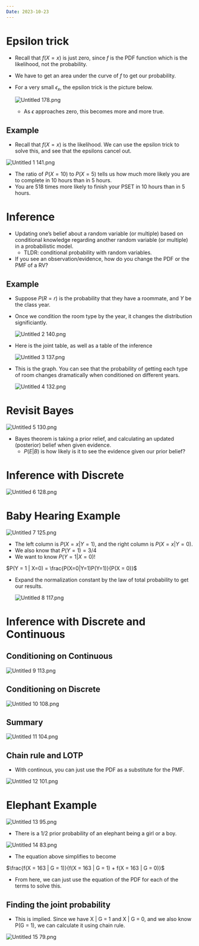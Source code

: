 ```yaml
---
Date: 2023-10-23
---
```

# Epsilon trick

- Recall that $f(X = x)$﻿ is just zero, since $f$﻿ is the PDF function which is the likelihood, not the probability.
- We have to get an area under the curve of $f$﻿ to get our probability.
- For a very small $\epsilon_x$﻿, the epsilon trick is the picture below.
    
    ![Untitled 178.png](attachments/Untitled%20178.png)
    
    - As $\epsilon$﻿ approaches zero, this becomes more and more true.

## Example

- Recall that $f(X = x)$﻿ is the likelihood. We can use the epsilon trick to solve this, and see that the epsilons cancel out.

![Untitled 1 141.png](attachments/Untitled%201%20141.png)

- The ratio of $P(X = 10)$﻿ to $P(X = 5)$﻿ tells us how much more likely you are to complete in 10 hours than in 5 hours.
- You are 518 times more likely to finish your PSET in 10 hours than in 5 hours.

# Inference

- Updating one’s belief about a random variable (or multiple) based on conditional knowledge regarding another random variable (or multiple) in a probabilistic model.
    - TLDR: conditional probability with random variables.
- If you see an observation/evidence, how do you change the PDF or the PMF of a RV?

## Example

- Suppose $P(R = r)$﻿ is the probability that they have a roommate, and $Y$﻿ be the class year.
- Once we condition the room type by the year, it changes the distribution significiantly.
    
    ![Untitled 2 140.png](attachments/Untitled%202%20140.png)
    
- Here is the joint table, as well as a table of the inference
    
    ![Untitled 3 137.png](attachments/Untitled%203%20137.png)
    
- This is the graph. You can see that the probability of getting each type of room changes dramatically when conditioned on different years.
    
    ![Untitled 4 132.png](attachments/Untitled%204%20132.png)
    

# Revisit Bayes

![Untitled 5 130.png](attachments/Untitled%205%20130.png)

- Bayes theorem is taking a prior relief, and calculating an updated (posterior) belief when given evidence.
    - $P(E | B)$﻿ is how likely is it to see the evidence given our prior belief?

# Inference with Discrete

![Untitled 6 128.png](attachments/Untitled%206%20128.png)

# Baby Hearing Example

![Untitled 7 125.png](attachments/Untitled%207%20125.png)

- The left column is $P(X = x | Y = 1)$﻿, and the right column is $P(X = x | Y = 0)$﻿.
- We also know that $P(Y = 1) = 3/4$﻿
- We want to know $P(Y = 1 | X = 0)$﻿!

$P(Y = 1 | X=0) = \frac{P(X=0|Y=1)P(Y=1)}{P(X = 0)}$

- Expand the normalization constant by the law of total probability to get our results.
    
    ![Untitled 8 117.png](attachments/Untitled%208%20117.png)
    

# Inference with Discrete and Continuous

## Conditioning on Continuous

![Untitled 9 113.png](attachments/Untitled%209%20113.png)

## Conditioning on Discrete

![Untitled 10 108.png](attachments/Untitled%2010%20108.png)

## Summary

![Untitled 11 104.png](attachments/Untitled%2011%20104.png)

## Chain rule and LOTP

- With continous, you can just use the PDF as a substitute for the PMF.

![Untitled 12 101.png](attachments/Untitled%2012%20101.png)

# Elephant Example

![Untitled 13 95.png](attachments/Untitled%2013%2095.png)

- There is a 1/2 prior probability of an elephant being a girl or a boy.

![Untitled 14 83.png](attachments/Untitled%2014%2083.png)

- The equation above simplifies to become

$\frac{f(X = 163 | G = 1)}{f(X = 163 | G = 1) + f(X = 163 | G = 0)}$

- From here, we can just use the equation of the PDF for each of the terms to solve this.

## Finding the joint probability

- This is implied. Since we have X | G = 1 and X | G = 0, and we also know P(G = 1), we can calculate it using chain rule.

![Untitled 15 79.png](attachments/Untitled%2015%2079.png)